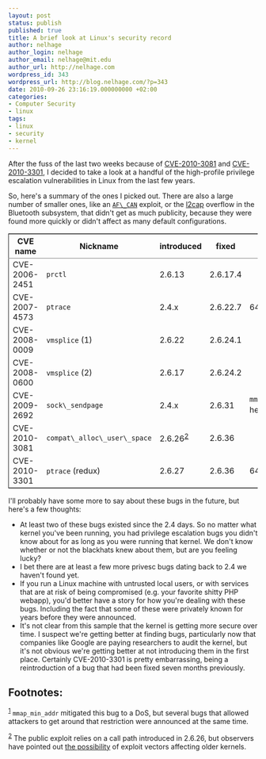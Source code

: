 ```yaml
---
layout: post
status: publish
published: true
title: A brief look at Linux's security record
author: nelhage
author_login: nelhage
author_email: nelhage@mit.edu
author_url: http://nelhage.com
wordpress_id: 343
wordpress_url: http://blog.nelhage.com/?p=343
date: 2010-09-26 23:16:19.000000000 +02:00
categories:
- Computer Security
- linux
tags:
- linux
- security
- kernel
---
```

<p>After the fuss of the last two weeks because of <a href="http://cve.mitre.org/cgi-bin/cvename.cgi?name=CVE-2010-3081">CVE-2010-3081</a> and <a href="http://web.nvd.nist.gov/view/vuln/detail?vulnId=CVE-2010-3301">CVE-2010-3301</a>, I decided to take a look at a handful of the high-profile privilege escalation vulnerabilities in Linux from the last few years.
</p>
<p>
So, here's a summary of the ones I picked out. There are also a large number of smaller ones, like an <a href="http://sota.gen.nz/af_can/"><code>AF\_CAN</code></a> exploit, or the <a href="http://cve.mitre.org/cgi-bin/cvename.cgi?name=2010-1084">l2cap</a> overflow in the Bluetooth subsystem, that didn't get as much publicity, because they were found more quickly or didn't affect as many default configurations.
</p>
<table border="2" cellspacing="0" cellpadding="6" rules="groups" frame="hsides">
<col align="left"></col><col align="left"></col><col align="right"></col><col align="right"></col><col align="left"></col>
<thead>
<tr><th>CVE name</th><th>Nickname</th><th>introduced</th><th>fixed</th><th>notes</th></tr>
</thead>
<tbody>
<tr><td>CVE-2006-2451</td><td><code>prctl</code></td><td>2.6.13</td><td>2.6.17.4</td><td></td></tr>
<tr><td>CVE-2007-4573</td><td><code>ptrace</code></td><td>2.4.x</td><td>2.6.22.7</td><td>64-bit only</td></tr>
<tr><td>CVE-2008-0009</td><td><code>vmsplice</code> (1)</td><td>2.6.22</td><td>2.6.24.1</td><td></td></tr>
<tr><td>CVE-2008-0600</td><td><code>vmsplice</code> (2)</td><td>2.6.17</td><td>2.6.24.2</td><td></td></tr>
<tr><td>CVE-2009-2692</td><td><code>sock\_sendpage</code></td><td>2.4.x</td><td>2.6.31</td><td><code>mmap\_min\_addr</code> helped <sup><a class="footref" name="fnr.1" href="#fn.1">1</a></sup></td></tr>
<tr><td>CVE-2010-3081</td><td><code>compat\_alloc\_user\_space</code></td><td>2.6.26<sup><a class="footref" name="fnr.2" href="#fn.2">2</a></sup></td><td>2.6.36</td><td></td></tr>
<tr><td>CVE-2010-3301</td><td><code>ptrace</code> (redux)</td><td>2.6.27</td><td>2.6.36</td><td>64-bit only</td></tr>
</tbody>
</table>


<p>
I'll probably have some more to say about these bugs in the future, but here's a few thoughts:
</p>
<ul>
<li>
At least two of these bugs existed since the 2.4 days. So no matter what kernel you've been running, you had privilege escalation bugs you didn't know about for as long as you were running that kernel. We don't know whether or not the blackhats knew about them, but are you feeling lucky?
</li>
<li>
I bet there are at least a few more privesc bugs dating back to 2.4 we haven't found yet.
</li>
<li>
If you run a Linux machine with untrusted local users, or with services that are at risk of being compromised (e.g. your favorite shitty PHP webapp), you'd better have a story for how you're dealing with these bugs. Including the fact that some of these were privately known for years before they were announced.
</li>
<li>
It's not clear from this sample that the kernel is getting more secure over time. I suspect we're getting better at finding bugs, particularly now that companies like Google are paying researchers to audit the kernel, but it's not obvious we're getting better at not introducing them in the first place. Certainly CVE-2010-3301 is pretty embarrassing, being a reintroduction of a bug that had been fixed seven months previously.
</li>
</ul>



<div id="footnotes">
<h2 class="footnotes">Footnotes: </h2>
<div id="text-footnotes">
<p class="footnote"><sup><a class="footnum" name="fn.1" href="#fnr.1">1</a></sup> <code>mmap_min_addr</code> mitigated this bug to a DoS, but several bugs that allowed attackers to get around that restriction were announced at the same time.
</p>
<p class="footnote"><sup><a class="footnum" name="fn.2" href="#fnr.2">2</a></sup> The public exploit relies on a call path introduced in 2.6.26, but observers have pointed out <a href="http://www.webhostingtalk.com/showpost.php?p=7026467&postcount=192">the possibility</a> of exploit vectors affecting older kernels.
</p>
</div>
</div>
